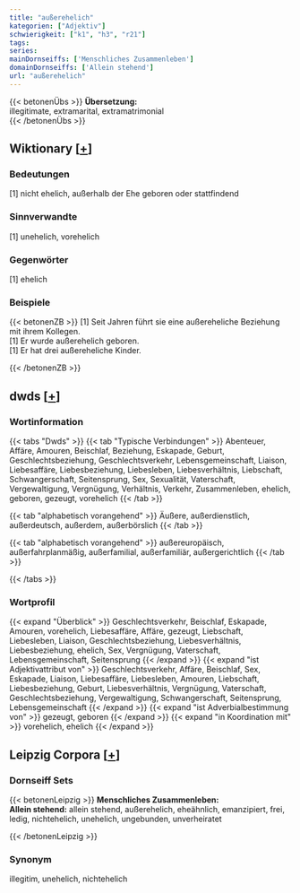 ```yaml
---
title: "außerehelich"
kategorien: ["Adjektiv"]
schwierigkeit: ["k1", "h3", "r21"]
tags:
series:
mainDornseiffs: ['Menschliches Zusammenleben']
domainDornseiffs: ['Allein stehend']
url: "außerehelich"
---
```


{{< betonenÜbs >}}
**Übersetzung:**  
illegitimate, extramarital, extramatrimonial  
{{< /betonenÜbs >}}

## Wiktionary [[+](https://de.wiktionary.org/wiki/außerehelich)]

### Bedeutungen
[1] nicht ehelich, außerhalb der Ehe geboren oder stattfindend  

### Sinnverwandte
[1] unehelich, vorehelich  

### Gegenwörter
[1] ehelich  

### Beispiele
{{< betonenZB >}}
[1] Seit Jahren führt sie eine außereheliche Beziehung mit ihrem Kollegen.  
[1] Er wurde außerehelich geboren.  
[1] Er hat drei außereheliche Kinder.  

{{< /betonenZB >}}


## dwds [[+](https://www.dwds.de/wb/außerehelich)]

### Wortinformation
{{< tabs "Dwds" >}}
{{< tab "Typische Verbindungen" >}}
Abenteuer, Affäre, Amouren, Beischlaf, Beziehung, Eskapade, Geburt, Geschlechtsbeziehung, Geschlechtsverkehr, Lebensgemeinschaft, Liaison, Liebesaffäre, Liebesbeziehung, Liebesleben, Liebesverhältnis, Liebschaft, Schwangerschaft, Seitensprung, Sex, Sexualität, Vaterschaft, Vergewaltigung, Vergnügung, Verhältnis, Verkehr, Zusammenleben, ehelich, geboren, gezeugt, vorehelich
{{< /tab >}}

{{< tab "alphabetisch vorangehend" >}}
Äußere, außerdienstlich, außerdeutsch, außerdem, außerbörslich
{{< /tab >}}

{{< tab "alphabetisch vorangehend" >}}
außereuropäisch, außerfahrplanmäßig, außerfamilial, außerfamiliär, außergerichtlich
{{< /tab >}}

{{< /tabs >}}

### Wortprofil
{{< expand "Überblick" >}} Geschlechtsverkehr, Beischlaf, Eskapade, Amouren, vorehelich, Liebesaffäre, Affäre, gezeugt, Liebschaft, Liebesleben, Liaison, Geschlechtsbeziehung, Liebesverhältnis, Liebesbeziehung, ehelich, Sex, Vergnügung, Vaterschaft, Lebensgemeinschaft, Seitensprung {{< /expand >}}
{{< expand "ist Adjektivattribut von" >}} Geschlechtsverkehr, Affäre, Beischlaf, Sex, Eskapade, Liaison, Liebesaffäre, Liebesleben, Amouren, Liebschaft, Liebesbeziehung, Geburt, Liebesverhältnis, Vergnügung, Vaterschaft, Geschlechtsbeziehung, Vergewaltigung, Schwangerschaft, Seitensprung, Lebensgemeinschaft {{< /expand >}}
{{< expand "ist Adverbialbestimmung von" >}} gezeugt, geboren {{< /expand >}}
{{< expand "in Koordination mit" >}} vorehelich, ehelich {{< /expand >}}

## Leipzig Corpora [[+](https://corpora.uni-leipzig.de/en/res?word=außerehelich&corpusId=deu_newscrawl-public_2018)]

### Dornseiff Sets
{{< betonenLeipzig >}}
**Menschliches Zusammenleben:**  
**Allein stehend:** allein stehend, außerehelich, eheähnlich, emanzipiert, frei, ledig, nichtehelich, unehelich, ungebunden, unverheiratet  

{{< /betonenLeipzig >}}

### Synonym
illegitim, unehelich, nichtehelich

